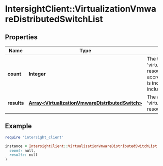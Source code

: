 # IntersightClient::VirtualizationVmwareDistributedSwitchList

## Properties

| Name | Type | Description | Notes |
| ---- | ---- | ----------- | ----- |
| **count** | **Integer** | The total number of &#39;virtualization.VmwareDistributedSwitch&#39; resources matching the request, accross all pages. The &#39;Count&#39; attribute is included when the HTTP GET request includes the &#39;$inlinecount&#39; parameter. | [optional] |
| **results** | [**Array&lt;VirtualizationVmwareDistributedSwitch&gt;**](VirtualizationVmwareDistributedSwitch.md) | The array of &#39;virtualization.VmwareDistributedSwitch&#39; resources matching the request. | [optional] |

## Example

```ruby
require 'intersight_client'

instance = IntersightClient::VirtualizationVmwareDistributedSwitchList.new(
  count: null,
  results: null
)
```

